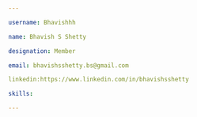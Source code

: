 ```yaml
---

username: Bhavishhh

name: Bhavish S Shetty

designation: Member

email: bhavishsshetty.bs@gmail.com

linkedin:https://www.linkedin.com/in/bhavishsshetty

skills:

---
```

